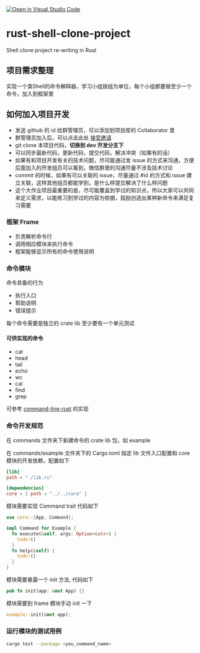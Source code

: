 [![Open in Visual Studio Code](https://classroom.github.com/assets/open-in-vscode-c66648af7eb3fe8bc4f294546bfd86ef473780cde1dea487d3c4ff354943c9ae.svg)](https://classroom.github.com/online_ide?assignment_repo_id=8096661&assignment_repo_type=AssignmentRepo)
# rust-shell-clone-project
Shell clone project re-writing in Rust

## 项目需求整理
实现一个类Shell的命令解释器，学习小组按组为单位，每个小组都要做至少一个命令，加入到框架里

## 如何加入项目开发
* 发送 github 的 id 给群管理员，可以添加到项目库的 Collaborator 里
* 群管理员加入后，可以点击此处 [接受邀请](https://github.com/os2edu/rust-shell-clone-project/invitations)
* git clone 本项目代码，**切换到 dev 开发分支下**
* 可以同步最新代码，更新代码，提交代码，解决冲突（如果有的话）
* 如果有和项目开发有关的技术问题，尽可能通过发 issue 的方式来沟通，方便后面加入的开发组员可以看到，微信群里的沟通尽量不涉及技术讨论
* commit 的时候，如果有可以关联的 issue，尽量通过 #id 的方式和 issue 建立关联，这样其他组员都能学到，是什么样提交解决了什么样问题
* 这个大作业项目最重要的是，尽可能覆盖到学过的知识点，所以大家可以共同来定义需求，以能练习到学过的内容为依据，鼓励创造出某种新命令来满足复习需要

### 框架 Frame
* 负责解析命令行
* 调用相应模块来执行命令
* 框架能够显示所有的命令使用说明

### 命令模块
命令具备的行为
* 执行入口
* 帮助说明
* 错误提示

每个命令需要是独立的 crate lib
至少要有一个单元测试

#### 可供实现的命令
* cat
* head
* tail
* echo
* wc
* cal
* find
* grep

可参考 [command-line-rust](https://gitee.com/chyyuu/command-line-rust) 的实现

### 命令开发规范

在 commands 文件夹下新建命令的 crate lib 包，如 example

在 commands/example 文件夹下的 Cargo.toml 指定 lib 文件入口配置和 core 模块的开发依赖，配置如下

```toml
[lib]
path = "./lib.rs"

[dependencies]
core = { path = "../../core" }
```

模块需要实现 Command trait 代码如下

```rust
use core::{App, Command};

impl Command for Example {
  fn execute(&self, args: Option<&str>) {
    todo!()
  }
  fn help(&self) {
    todo!()
  }
}
```

模块需要暴露一个 init 方法, 代码如下

```rust
pub fn init(app: &mut App) {}
```

模块需要到 frame 模块手动 init 一下

```rust
example::init(&mut app);
```

### 运行模块的测试用例

```bash
cargo test --package <you_command_name>
```
